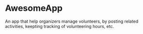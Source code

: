 # AwesomeApp

An app that help organizers manage volunteers, by posting related activities, keepting tracking of volunteering hours, etc.
